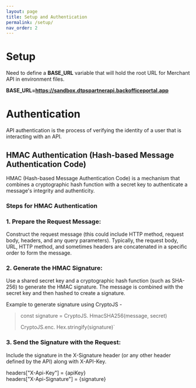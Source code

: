 ```yaml
---
layout: page
title: Setup and Authentication
permalink: /setup/
nav_order: 2
---
```


# Setup

Need to define a **BASE_URL** variable that will hold the root URL for Merchant API in environment files.

**BASE_URL=https://sandbox.dtpspartnerapi.backofficeportal.app**

# Authentication

API authentication is the process of verifying the identity of a user that is interacting with an API.

## HMAC Authentication (Hash-based Message Authentication Code)

HMAC (Hash-based Message Authentication Code) is a mechanism that combines a cryptographic hash function with a secret key to authenticate a message's integrity and authenticity.

### Steps for HMAC Authentication

### 1. Prepare the Request Message:

Construct the request message (this could include HTTP method, request body, headers, and any query parameters). Typically, the request body, URL, HTTP method, and sometimes headers are concatenated in a specific order to form the message.

### 2. Generate the HMAC Signature:

Use a shared secret key and a cryptographic hash function (such as SHA-256) to generate the HMAC signature. The message is combined with the secret key and then hashed to create a signature.

Example to generate signature using CryptoJS -

> const signature = CryptoJS. HmacSHA256(message, secret) 
>
> CryptoJS.enc. Hex.stringify(signature)`

### 3. Send the Signature with the Request:

Include the signature in the X-Signature header (or any other header defined by the API) along with X-API-Key.

headers["X-Api-Key"] = {apiKey}  
headers["X-Api-Signature"] = {signature}
